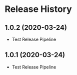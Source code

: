 # Release History

## 1.0.2 (2020-03-24)
- Test Release Pipeline


## 1.0.1 (2020-03-24)
- Test Release Pipeline
